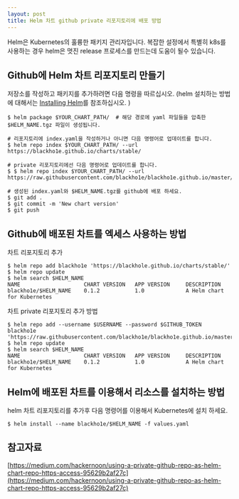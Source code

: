 ```yaml
---
layout: post
title: Helm 차트 github private 리포지토리에 배포 방법
---
```


Helm은 Kubernetes의 훌륭한 패키지 관리자입니다. 복잡한 설정에서 특별히 k8s를 사용하는 경우 helm은 멋진 release 프로세스를 만드는데 도움이 될수 있습니다.

## Github에 Helm 차트 리포지토리 만들기
저장소를 작성하고 패키지를 추가하려면 다음 명령을 따르십시오. (helm 설치하는 방법에 대해서는 [Installing Helm](https://helm.sh/docs/intro/install/)를 참조하십시오. )
```
$ helm package $YOUR_CHART_PATH/  # 해당 경로에 yaml 파일들을 압축한 $HELM_NAME.tgz 파일이 생성됩니다.

# 리포지토리에 index.yaml을 작성하거나 아니면 다음 명령어로 업데이트를 합니다.
$ helm repo index $YOUR_CHART_PATH/ --url https://blackho1e.github.io/charts/stable/

# private 리포지토리에선 다음 명령어로 업데이트를 합니다.
$ $ helm repo index $YOUR_CHART_PATH/ --url https://raw.githubusercontent.com/blackho1e/blackho1e.github.io/master/charts/stable/

# 생성된 index.yaml와 $HELM_NAME.tgz를 github에 배포 하세요.
$ git add .
$ git commit -m 'New chart version'
$ git push
```

## Github에 배포된 차트를 엑세스 사용하는 방법
차트 리포지토리 추가
```
$ helm repo add blackho1e 'https://blackhole.github.io/charts/stable/'
$ helm repo update
$ helm search $HELM_NAME
NAME                    CHART VERSION   APP VERSION     DESCRIPTION
blackho1e/$HELM_NAME    0.1.2           1.0             A Helm chart for Kubernetes
```
차트 private 리포지토리 추가 방법
```
$ helm repo add --username $USERNAME --password $GITHUB_TOKEN blackho1e 'https://raw.githubusercontent.com/blackho1e/blackho1e.github.io/master/charts/stable/'
$ helm repo update
$ helm search $HELM_NAME
NAME                    CHART VERSION   APP VERSION     DESCRIPTION
blackho1e/$HELM_NAME    0.1.2           1.0             A Helm chart for Kubernetes
```


## Helm에 배포된 차트를 이용해서 리소스를 설치하는 방법
helm 차트 리포지토리를 추가후 다음 명령어를 이용해서 Kubernetes에 설치 하세요.
```
$ helm install --name blackho1e/$HELM_NAME -f values.yaml
```

## 참고자료
[https://medium.com/hackernoon/using-a-private-github-repo-as-helm-chart-repo-https-access-95629b2af27c](https://medium.com/hackernoon/using-a-private-github-repo-as-helm-chart-repo-https-access-95629b2af27c)
